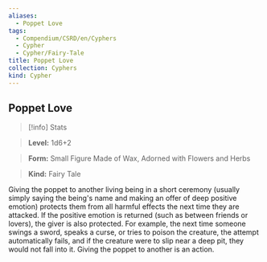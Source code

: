 ```yaml
---
aliases:
  - Poppet Love
tags:
  - Compendium/CSRD/en/Cyphers
  - Cypher
  - Cypher/Fairy-Tale
title: Poppet Love
collection: Cyphers
kind: Cypher
---
```

## Poppet Love    
>[!info] Stats    
> **Level:** 1d6+2    
> **Form:** Small Figure Made of Wax, Adorned with Flowers and Herbs    
> **Kind:** Fairy Tale  
    
Giving the poppet to another living being in a short ceremony (usually simply saying the being's name and making an offer of deep positive emotion) protects them from all harmful effects the next time they are attacked. If the positive emotion is returned (such as between friends or lovers), the giver is also protected. For example, the next time someone swings a sword, speaks a curse, or tries to poison the creature, the attempt automatically fails, and if the creature were to slip near a deep pit, they would not fall into it. Giving the poppet to another is an action.